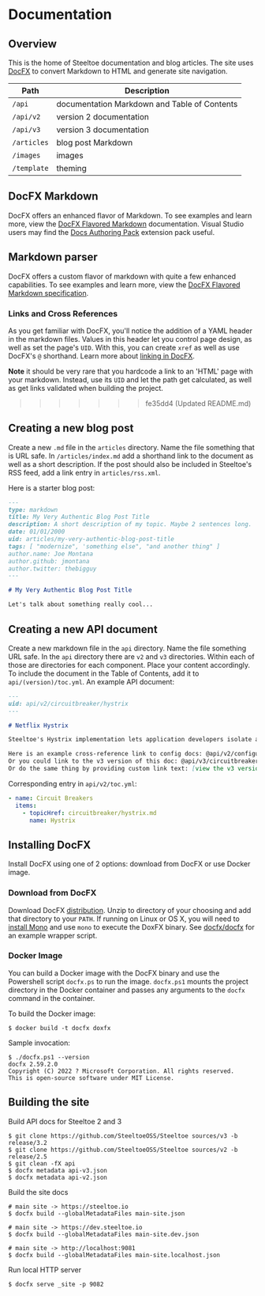 # Documentation

## Overview

This is the home of Steeltoe documentation and blog articles. The site uses [DocFX](https://dotnet.github.io/docfx) to convert Markdown to HTML and generate site navigation.

| Path | Description
| --- | ---
| `/api` | documentation Markdown and Table of Contents
| `/api/v2` | version 2 documentation
| `/api/v3` | version 3 documentation
| `/articles` | blog post Markdown
| `/images` | images
| `/template` | theming

## DocFX Markdown

DocFX offers an enhanced flavor of Markdown. To see examples and learn more, view the [DocFX Flavored Markdown](https://dotnet.github.io/docfx/spec/docfx_flavored_markdown.html) documentation.
Visual Studio users may find the [Docs Authoring Pack](https://marketplace.visualstudio.com/items?itemName=docsmsft.docs-authoring-pack) extension pack useful.

## Markdown parser

DocFX offers a custom flavor of markdown with quite a few enhanced capabilities. To see examples and learn more, view the [DocFX Flavored Markdown specification](https://dotnet.github.io/docfx/spec/docfx_flavored_markdown.html?tabs=tabid-1%2Ctabid-a).

### Links and Cross References

As you get familiar with DocFX, you'll notice the addition of a YAML header in the markdown files. Values in this header let you control page design, as well as set the page's `UID`. With this, you can create `xref` as well as use DocFX's `@` shorthand. Learn more about [linking in DocFX](https://dotnet.github.io/docfx/tutorial/links_and_cross_references.html).

**Note** it should be very rare that you hardcode a link to an 'HTML' page with your markdown. Instead, use its `UID` and let the path get calculated, as well as get links validated when building the project.
>>>>>>> fe35dd4 (Updated README.md)

## Creating a new blog post

Create a new `.md` file in the `articles` directory. Name the file something that is URL safe. In `/articles/index.md` add a shorthand link to the document as well as a short description. If the post should also be included in Steeltoe's RSS feed, add a link entry in `articles/rss.xml`.

Here is a starter blog post:

```markdown
---
type: markdown
title: My Very Authentic Blog Post Title
description: A short description of my topic. Maybe 2 sentences long.
date: 01/01/2000
uid: articles/my-very-authentic-blog-post-title
tags: [ "modernize", 'something else", "and another thing" ]
author.name: Joe Montana
author.github: jmontana
author.twitter: thebigguy
---

# My Very Authentic Blog Post Title

Let's talk about something really cool...
```

## Creating a new API document

Create a new markdown file in the `api` directory. Name the file something URL safe. In the `api` directory there are `v2` and `v3` directories. Within each of those are directories for each component. Place your content accordingly. To include the document in the Table of Contents, add it to `api/(version)/toc.yml`.
An example API document:

```markdown
---
uid: api/v2/circuitbreaker/hystrix
---

# Netflix Hystrix

Steeltoe's Hystrix implementation lets application developers isolate and manage back-end dependencies so that a single failing dependency does not take down the entire application. This is accomplished by wrapping all calls to external dependencies in a `HystrixCommand`, which runs in its own...

Here is an example cross-reference link to config docs: @api/v2/configuration/cloud-foundry-provider
Or you could link to the v3 version of this doc: @api/v3/circuitbreaker/hystrix
Or do the same thing by providing custom link text: [view the v3 version](xref:api/v2/circuitbreaker/hystrix)
```

Corresponding entry in `api/v2/toc.yml`:

```yaml
- name: Circuit Breakers
  items:
    - topicHref: circuitbreaker/hystrix.md
      name: Hystrix
```

## Installing DocFX

Install DocFX using one of 2 options: download from DocFX or use Docker image.

### Download from DocFX

Download DocFX [distribution](https://github.com/dotnet/docfx/releases/).
Unzip to directory of your choosing and add that directory to your `PATH`.
If running on Linux or OS X, you will need to [install Mono](https://www.mono-project.com/docs/getting-started/install/) and use `mono` to execute the DoxFX binary.
See [docfx/docfx](docfx/docfx) for an example wrapper script.

### Docker Image

You can build a Docker image with the DocFX binary and use the Powershell script `docfx.ps` to run the image.
`docfx.ps1` mounts the project directory in the Docker container and passes any arguments to the `docfx` command in the container.

To build the Docker image:

```
$ docker build -t docfx doxfx
```

Sample invocation:

```
$ ./docfx.ps1 --version
docfx 2.59.2.0
Copyright (C) 2022 ? Microsoft Corporation. All rights reserved.
This is open-source software under MIT License.
```

## Building the site

Build API docs for Steeltoe 2 and 3

```
$ git clone https://github.com/SteeltoeOSS/Steeltoe sources/v3 -b release/3.2
$ git clone https://github.com/SteeltoeOSS/Steeltoe sources/v2 -b release/2.5
$ git clean -fX api
$ docfx metadata api-v3.json
$ docfx metadata api-v2.json
```

Build the site docs

```
# main site -> https://steeltoe.io
$ docfx build --globalMetadataFiles main-site.json

# main site -> https://dev.steeltoe.io
$ docfx build --globalMetadataFiles main-site.dev.json

# main site -> http://localhost:9081
$ docfx build --globalMetadataFiles main-site.localhost.json
```

Run local HTTP server

```
$ docfx serve _site -p 9082
```
